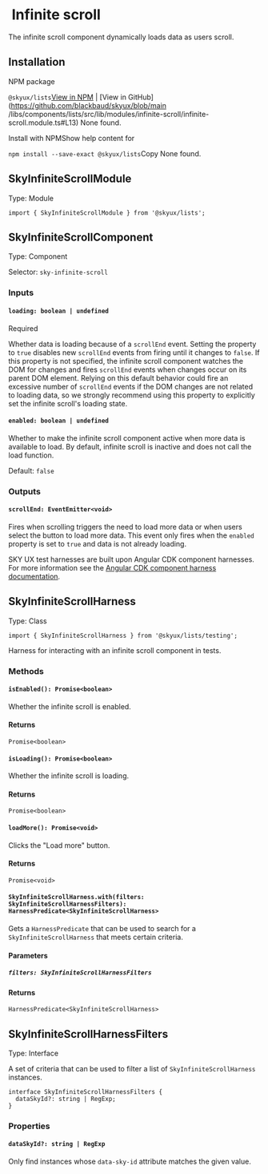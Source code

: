                  

 Infinite scroll
===============

The infinite scroll component dynamically loads data as users scroll.

 Installation
-------------

NPM package

`@skyux/lists`[View in NPM](https://www.npmjs.com/package/@skyux/lists) | [View in GitHub](https://github.com/blackbaud/skyux/blob/main
/libs/components/lists/src/lib/modules/infinite-scroll/infinite-scroll.module.ts#L13) None found.

Install with NPMShow help content for

`npm install --save-exact @skyux/lists`Copy None found.

 SkyInfiniteScrollModule
------------------------

Type: Module

`import { SkyInfiniteScrollModule } from '@skyux/lists';`

 SkyInfiniteScrollComponent
---------------------------

Type: Component

Selector: `sky-infinite-scroll`

### Inputs

#### `loading: boolean | undefined`

Required

Whether data is loading because of a `scrollEnd` event. Setting the property to `true` disables new `scrollEnd` events from firing until it changes to `false`. If this property is not specified, the infinite scroll component watches the DOM for changes and fires `scrollEnd` events when changes occur on its parent DOM element. Relying on this default behavior could fire an excessive number of `scrollEnd` events if the DOM changes are not related to loading data, so we strongly recommend using this property to explicitly set the infinite scroll's loading state.

#### `enabled: boolean | undefined`

Whether to make the infinite scroll component active when more data is available to load. By default, infinite scroll is inactive and does not call the load function.

Default: `false`

### Outputs

#### `scrollEnd: EventEmitter<void>`

Fires when scrolling triggers the need to load more data or when users select the button to load more data. This event only fires when the `enabled` property is set to `true` and data is not already loading.

SKY UX test harnesses are built upon Angular CDK component harnesses. For more information see the [Angular CDK component harness documentation](https://material.angular.io/cdk/test-harnesses/overview).

 SkyInfiniteScrollHarness
-------------------------

Type: Class

`import { SkyInfiniteScrollHarness } from '@skyux/lists/testing';`

Harness for interacting with an infinite scroll component in tests.

### Methods

#### `isEnabled(): Promise<boolean>`

Whether the infinite scroll is enabled.

#### Returns

`Promise<boolean>`

#### `isLoading(): Promise<boolean>`

Whether the infinite scroll is loading.

#### Returns

`Promise<boolean>`

#### `loadMore(): Promise<void>`

Clicks the "Load more" button.

#### Returns

`Promise<void>`

#### `SkyInfiniteScrollHarness.with(filters: SkyInfiniteScrollHarnessFilters): HarnessPredicate<SkyInfiniteScrollHarness>`

Gets a `HarnessPredicate` that can be used to search for a `SkyInfiniteScrollHarness` that meets certain criteria.

#### Parameters

##### `filters: SkyInfiniteScrollHarnessFilters`

#### Returns

`HarnessPredicate<SkyInfiniteScrollHarness>`

 SkyInfiniteScrollHarnessFilters
--------------------------------

Type: Interface

A set of criteria that can be used to filter a list of `SkyInfiniteScrollHarness` instances.

    interface SkyInfiniteScrollHarnessFilters {
      dataSkyId?: string | RegExp;
    }

### Properties

#### `dataSkyId?: string | RegExp`

Only find instances whose `data-sky-id` attribute matches the given value.